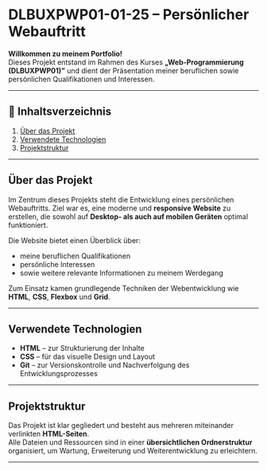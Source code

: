 # DLBUXPWP01-01-25 – Persönlicher Webauftritt

**Willkommen zu meinem Portfolio!**  
Dieses Projekt entstand im Rahmen des Kurses **„Web-Programmierung (DLBUXPWP01)”** und dient der Präsentation meiner beruflichen sowie persönlichen Qualifikationen und Interessen.

---

## 📌 Inhaltsverzeichnis
1. [Über das Projekt](#über-das-projekt)  
2. [Verwendete Technologien](#verwendete-technologien)  
3. [Projektstruktur](#projektstruktur)

---

## Über das Projekt

Im Zentrum dieses Projekts steht die Entwicklung eines persönlichen Webauftritts. Ziel war es, eine moderne und **responsive Website** zu erstellen, die sowohl auf **Desktop- als auch auf mobilen Geräten** optimal funktioniert.

Die Website bietet einen Überblick über:

- meine beruflichen Qualifikationen  
- persönliche Interessen  
- sowie weitere relevante Informationen zu meinem Werdegang

Zum Einsatz kamen grundlegende Techniken der Webentwicklung wie **HTML**, **CSS**, **Flexbox** und **Grid**.

---

## Verwendete Technologien

- **HTML** – zur Strukturierung der Inhalte  
- **CSS** – für das visuelle Design und Layout  
- **Git** – zur Versionskontrolle und Nachverfolgung des Entwicklungsprozesses  

---

## Projektstruktur

Das Projekt ist klar gegliedert und besteht aus mehreren miteinander verlinkten **HTML-Seiten**.  
Alle Dateien und Ressourcen sind in einer **übersichtlichen Ordnerstruktur** organisiert, um Wartung, Erweiterung und Weiterentwicklung zu erleichtern.

---

